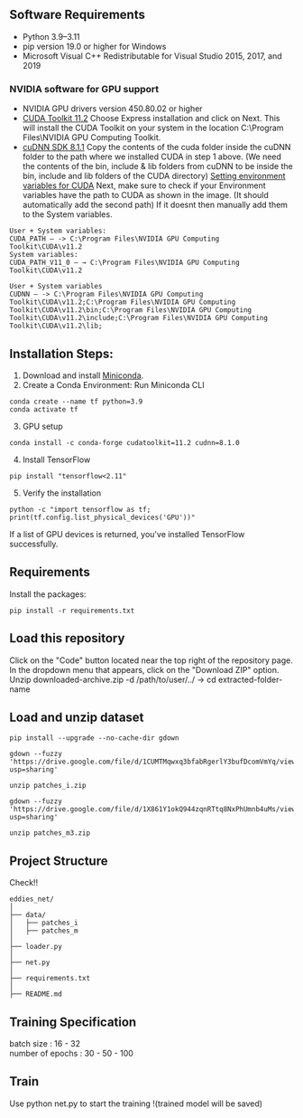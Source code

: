 ## Software Requirements

- Python 3.9–3.11
- pip version 19.0 or higher for Windows
- Microsoft Visual C++ Redistributable for Visual Studio 2015, 2017, and 2019 
### NVIDIA software for GPU support
- NVIDIA GPU drivers version 450.80.02 or higher
- [CUDA Toolkit 11.2](https://developer.nvidia.com/cuda-11.2.0-download-archive)
Choose Express installation and click on Next. This will install the CUDA Toolkit on your system in the location C:\Program Files\NVIDIA GPU Computing Toolkit.
- [cuDNN SDK 8.1.1](https://developer.nvidia.com/rdp/cudnn-archive)
Copy the contents of the cuda folder inside the cuDNN folder to the path where we installed CUDA in step 1 above. (We need the contents of the bin, include & lib folders from cuDNN to be inside the bin, include and lib folders of the CUDA directory)
[Setting environment variables for CUDA](https://medium.com/geekculture/install-cuda-and-cudnn-on-windows-linux-52d1501a8805) 
Next, make sure to check if your Environment variables have the path to CUDA as shown in the image. (It should automatically add the second path) If it doesnt then manually add them to the System variables.
```
User + System variables:
CUDA_PATH — -> C:\Program Files\NVIDIA GPU Computing Toolkit\CUDA\v11.2
System variables:
CUDA_PATH_V11_0 — → C:\Program Files\NVIDIA GPU Computing Toolkit\CUDA\v11.2
```
```
User + System variables
CUDNN — -> C:\Program Files\NVIDIA GPU Computing Toolkit\CUDA\v11.2;C:\Program Files\NVIDIA GPU Computing Toolkit\CUDA\v11.2\bin;C:\Program Files\NVIDIA GPU Computing Toolkit\CUDA\v11.2\include;C:\Program Files\NVIDIA GPU Computing Toolkit\CUDA\v11.2\lib;
```
## Installation Steps:
1. Download and install [Miniconda](https://docs.conda.io/projects/miniconda/en/latest/index.html).
2. Create a Conda Environment: 
Run Miniconda CLI
```
conda create --name tf python=3.9
conda activate tf
```
3. GPU setup 
```
conda install -c conda-forge cudatoolkit=11.2 cudnn=8.1.0
```
4. Install TensorFlow 
```
pip install "tensorflow<2.11" 
```
5. Verify the installation 
```
python -c "import tensorflow as tf; print(tf.config.list_physical_devices('GPU'))"
```
If a list of GPU devices is returned, you've installed TensorFlow successfully.

## Requirements
Install the packages:
```
pip install -r requirements.txt
```
## Load this repository
Click on the "Code" button located near the top right of the repository page. In the dropdown menu that appears, click on the "Download ZIP" option. 
Unzip  downloaded-archive.zip -d /path/to/user/../  ->  cd extracted-folder-name

## Load and unzip dataset 
```
pip install --upgrade --no-cache-dir gdown
```
```
gdown --fuzzy 'https://drive.google.com/file/d/1CUMTMqwxq3bfabRgerlY3bufDcomVmYq/view?usp=sharing'
```
```
unzip patches_i.zip
```
```
gdown --fuzzy 'https://drive.google.com/file/d/1X861Y1okQ944zqnRTtq8NxPhUmnb4uMs/view?usp=sharing'
```
```
unzip patches_m3.zip
```
## Project Structure
Check!!
```
eddies_net/
│
├── data/
│   ├── patches_i
│   ├── patches_m
│
├── loader.py
│
├── net.py
│
├── requirements.txt
│
├── README.md
```
## Training Specification
batch size : 16 - 32  
number of epochs : 30 - 50 - 100 

## Train
Use python net.py to start the training !(trained model will be saved)
